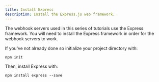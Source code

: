 ```yaml
---
title: Install Express
description: Install the Express.js web framework. 
---
```


The webhook servers used in this series of tutorials use the Express framework. You will need to install the Express framework in order for the webhook servers to work.

If you've not already done so initialize your project directory with:

```
npm init
```

Then, install Express with:

```
npm install express --save
```
